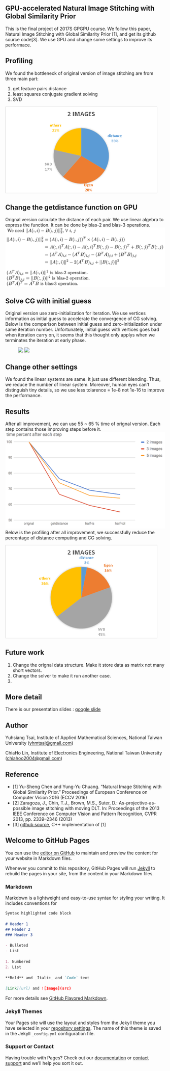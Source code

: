 ## GPU-accelerated Natural Image Stitching with Global Similarity Prior
This is the final project of 2017S GPGPU course. We follow this paper, Natural Image Stitching with Global Similarity Prior [1], and get its github source code[3]. We use GPU and change some settings to improve its performace.

## Profiling
We found the bottleneck of original version of image stitching are from three main part:
1. get feature pairs distance
2. least squares conjugate gradient solving
3. SVD

![Profiling Before](images/profiling-before.png)
## Change the getdistance function on GPU
Orignal version calculate the distance of each pair. We use linear algebra to express the function. It can be done by blas-2 and blas-3 operations.
![Get Distance Math](images/get_distance_math.png)
## Solve CG with initial guess
Original version use zero-initialization for iteration. We use vertices information as initial guess to accelerate the convergence of CG solving.
Below is the comparison between initial guess and zero-initialization under same iteration number.
Unfortunately, initial guess with vertices goes bad when iteration carry on, it seems that this thought only applys when we terminates the iteration at early phase.

<figure class="half">
    <img src="https://github.com/yhmtsai/GPU-accelerated-Natural-Image-Stitching-with-Global-Similarity-Prior/blob/master/docs/images/initial_guess.png">
    <img src="https://github.com/yhmtsai/GPU-accelerated-Natural-Image-Stitching-with-Global-Similarity-Prior/blob/master/docs/images/zero_initialization.png">
</figure>

## Change other settings
We found the linear systems are same. It just use different blending. Thus, we reduce the number of linear system. Moreover, human eyes can't distinguish tiny details, so we use less tolarence = 1e-8 not 1e-16 to improve the performance.
## Results
After all improvement, we can use 55 ~ 65 % time of orignal version.
Each step contains those improving steps before it.
![Time Percent](images/time_percent.png)
Below is the profiling after all improvement, we successfully reduce the percentage of distance computing and CG solving.

![Profiling After](images/profiling-after.png)
## Future work
1. Change the orignal data structure. Make it store data as matrix not many short vectors.
2. Change the solver to make it run another case.
3. 
## More detail
There is our presentation slides : [google slide](https://goo.gl/pu3Eih)
## Author
Yuhsiang Tsai, Institute of Applied Mathematical Sciences, National Taiwan University (yhmtsai@gmail.com)

ChiaHo Lin, Institute of Electronics Engineering, National Taiwan University (chiahoo2004@gmail.com)

## Reference
- [1] Yu-Sheng Chen and Yung-Yu Chuang. “Natural Image Stitching with Global Similarity Prior.” Proceedings of European Conference on Computer Vision 2016 (ECCV 2016)
- [2] Zaragoza, J., Chin, T.J., Brown, M.S., Suter, D.: As-projective-as-possible image stitching with moving DLT. In: Proceedings of the 2013 IEEE Conference on Computer Vision and Pattern Recognition, CVPR 2013, pp. 2339–2346 (2013)
- [3] [github source](https://github.com/nothinglo/NISwGSP), C++ implementation of [1]

## Welcome to GitHub Pages

You can use the [editor on GitHub](https://github.com/yhmtsai/GPU-accelerated-Natural-Image-Stitching-with-Global-Similarity-Prior/edit/master/docs/README.md) to maintain and preview the content for your website in Markdown files.

Whenever you commit to this repository, GitHub Pages will run [Jekyll](https://jekyllrb.com/) to rebuild the pages in your site, from the content in your Markdown files.

### Markdown

Markdown is a lightweight and easy-to-use syntax for styling your writing. It includes conventions for

```markdown
Syntax highlighted code block

# Header 1
## Header 2
### Header 3

- Bulleted
- List

1. Numbered
2. List

**Bold** and _Italic_ and `Code` text

[Link](url) and ![Image](src)
```

For more details see [GitHub Flavored Markdown](https://guides.github.com/features/mastering-markdown/).

### Jekyll Themes

Your Pages site will use the layout and styles from the Jekyll theme you have selected in your [repository settings](https://github.com/yhmtsai/GPU-accelerated-Natural-Image-Stitching-with-Global-Similarity-Prior/settings). The name of this theme is saved in the Jekyll `_config.yml` configuration file.

### Support or Contact

Having trouble with Pages? Check out our [documentation](https://help.github.com/categories/github-pages-basics/) or [contact support](https://github.com/contact) and we’ll help you sort it out.
